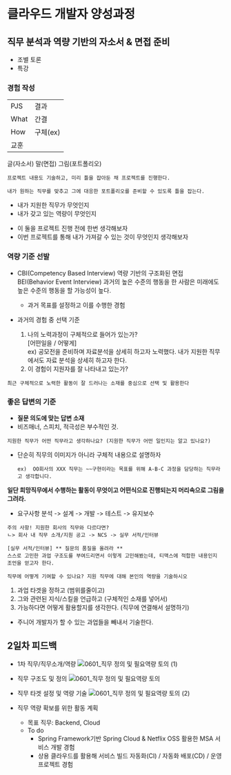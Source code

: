 # 클라우드 개발자 양성과정

## 직무 분석과 역량 기반의 자소서 & 면접 준비
* 조별 토론
* 특강

### 경험 작성
|  |  |
| -------- | -------- |
| PJS   | 결과  |
| What  | 간결  |
| How   | 구체(ex)|
| 교훈  |       |



글(자소서) 말(면접) 그림(포트폴리오)

``` 프로젝트 내용도 기술하고, 미리 틀을 잡아둔 채 프로젝트를 진행한다. ```

``` 내가 원하는 직무를 맞추고 그에 대응한 포트폴리오를 준비할 수 있도록 틀을 잡는다. ```

* 내가 지원한 직무가 무엇인지
* 내가 갖고 있는 역량이 무엇인지
- 이 둘을 프로젝트 진행 전에 한번 생각해보자
- 이번 프로젝트를 통해 내가 가져갈 수 있는 것이 무엇인지 생각해보자


### 역량 기준 선발
* CBI(Competency Based Interview) 역량 기반의 구조화된 면접<br>
BEI(Behavior Event Interview) 과거의 높은 수준의 행동을 한 사람은 미래에도 높은 수준의 행동을 할 가능성이 높다.
     
    - 과거 목표를 설정하고 이를 수행한 경험 <br>

* 과거의 경험 중 선택 기준
    1. 나의 노력과정이 구체적으로 들어가 있는가? <br>
        [어떤일을 / 어떻게] <br>
        ex) 공모전을 준비하며 자료분석을 상세히 하고자 노력했다.
        내가 지원한 직무에서도 자료 분석을 상세히 하고자 한다.
    2. 이 경험이 지원자를 잘 나타내고 있는가?

``` 최근 구체적으로 노력한 활동이 잘 드러나는 소재를 중심으로 선택 및 활용한다 ```

### 좋은 답변의 기준
* <b>질문 의도에 맞는 답변 소재</b>
* 비즈매너, 스피치, 적극성은 부수적인 것.

``` 지원한 직무가 어떤 직무라고 생각하나요? (지원한 직무가 어떤 일인지는 알고 있나요?) ```
- 단순히 직무의 이미지가 아니라 구체적 내용으로 설명하자
    
    ```ex)  OO회사의 XXX 직무는 ~~구현이라는 목표를 위해 A-B-C 과정을 담당하는 직무라고 생각합니다. ```

<b>일단 희망직무에서 수행하는 활동이 무엇이고 어떤식으로 진행되는지 머리속으로 그림을 그려라.</b>
* 요구사항 분석 -> 설계 -> 개발 -> 테스트 -> 유지보수
```
주의 사항! 지원한 회사의 직무와 다르다면?
ㄴ> 회사 내 직무 소개/지원 공고 -> NCS -> 실무 서적/인터뷰

[실무 서적/인터뷰] ** 질문의 품질을 올려라 **
스스로 고민한 과업 구조도를 부여드리면서 이렇게 고민해봤는데, 티맥스에 적합한 내용인지 조언을 얻고자 한다.
```

``` 직무에 어떻게 기여할 수 있나요? 지원 직무에 대해 본인의 역량을 기술하시오 ```
1. 과업 타겟을 정하고  (범위를줄이고)
2. 그와 관련된 지식/스킬을 언급하고  (구체적인 소재를 넣어서)
3. 가능하다면 어떻게 활용할지를 생각한다.  (직무에 연결해서 설명하기)

* 주니어 개발자가 할 수 있는 과업들을 빼내서 기술한다.




## 2일차 피드백

* 1차 직무/직무소개/역량
![0601_직무 정의 및 필요역량 토의 (1)](https://user-images.githubusercontent.com/32921225/120280192-58a4c680-c2f2-11eb-9184-596bd184d2af.png)

* 직무 구조도 및 정의
![0601_직무 정의 및 필요역량 토의](https://user-images.githubusercontent.com/32921225/120280185-56426c80-c2f2-11eb-9808-2e0ec4ffe460.png)

* 직무 타겟 설정 및 역량 기술
![0601_직무 정의 및 필요역량 토의 (2)](https://user-images.githubusercontent.com/32921225/120293250-04a0de80-c300-11eb-9950-b05912038d05.png)


* 직무 역량 확보를 위한 활동 계획
    - 목표 직무: Backend, Cloud
    - To do
        - Spring Framework기반 Spring Cloud & Netflix OSS 활용한 MSA 서비스 개발 경험
        - 상용 클라우드를 활용해 서비스 빌드 자동화(CI) / 자동화 배포(CD) / 운영 프로젝트 경험


     
